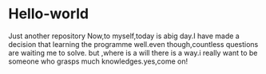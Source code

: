 # Hello-world
Just another repository
Now,to myself,today is abig day.I have made a decision that learning the programme well.even though,countless questions are waiting me to solve.
but ,where is a will there is a way.i really want to be someone who grasps much knowledges.yes,come on!

